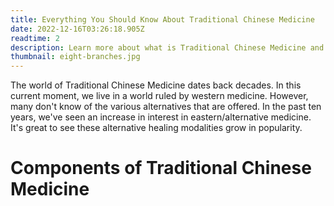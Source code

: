 ```yaml
---
title: Everything You Should Know About Traditional Chinese Medicine
date: 2022-12-16T03:26:18.905Z
readtime: 2
description: Learn more about what is Traditional Chinese Medicine and how it came to be!
thumbnail: eight-branches.jpg
---
```



The world of Traditional Chinese Medicine dates back decades. In this current moment, we live in a world ruled by western medicine. However, many don't know of the various alternatives that are offered. In the past ten years, we've seen an increase in interest in eastern/alternative medicine. It's great to see these alternative healing modalities grow in popularity.

# C﻿omponents of Traditional Chinese Medicine